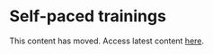 # Self-paced trainings

This content has moved. Access latest content [here](./self-paced-trainings/overview.md).


<!--To ensure we support at scale, anyone can access Self-paced trainings.


## Vision for DevSecOps with SHIP-HATS [15 min video]


<ifigure>
<iframe title="YouTubeVideoPlayer" src="https://www.youtube.com/embed/CeZs3nAK5gY?showinfo=0" height="615" width="860" frameborder="0" allow="accelerometer; autoplay; encrypted-media; gyroscope; picture-in-picture" allowfullscreen></iframe>
</ifigure>

## Importance of CI/CD? [14 min video]

<ifigure>
<iframe title="YouTubeVideoPlayer" src="https://www.youtube.com/embed/RlZCyexsJBc?t=260?showinfo=0" height="615" width="860" frameborder="0" allow="accelerometer; autoplay; encrypted-media; gyroscope; picture-in-picture" allowfullscreen></iframe>
</ifigure>

## DevSecOps

[DevSecOps](./self-paced-trainings/devsecops.md ':include')

# Non-Tech Path

[Non-Tech Path](./self-paced-trainings/non-tech-path.md ':include')

# Tech Path

[Tech Path](./self-paced-trainings/tech-path.md ':include')

-->







<!--
To ensure we support at scale, anyone can access Self-paced trainings. 

## Prerequisites


### Overview

- [Singapore Government Tech Stack](https://www.developer.tech.gov.sg/singapore-government-tech-stack/overview/index.html)
- [Vision for DevSecOps with SHIP-HATS](https://youtu.be/CeZs3nAK5gY)
- [Importance of CI/CD?](https://youtu.be/RlZCyexsJBc?t=260) 
- [DevSecOps policies](https://docs.developer.tech.gov.sg/docs/devsecops-playbook/)

### Know your tools

|Tools|Documentation learning resources|Video tutorials|
|---|---|---|
**GitLab**| [GitLab documentation](https://docs.gitlab.com/) | [Learn with GitLab Tutorials](https://docs.gitlab.com/ee/tutorials/)
**Jira**| [Jira documentation](https://www.atlassian.com/software/jira/guides/getting-started/overview) | [Learn with Jira Tutorials](https://www.youtube.com/watch?v=bvU1Plc31WQ)
**Confluence** |[Confluence documentation](https://www.atlassian.com/software/confluence/guides/get-started/confluence-overview) | [Learn with Confluence Tutorials](https://www.youtube.com/watch?v=EVgeukYoHZ4)
**Fortify on Demand**| [FOD documentation](https://sgp.fortify.com/Docs/en/index.htm)|[Learn with FOD Tutorials](https://www.youtube.com/watch?v=3pqc-vSr0Yo)
**Nexus IQ** |[Nexus IQ documentation](https://www.sonatype.com/nexus-iq-server)|[Learn with Nexus IQ Tutorials](https://www.youtube.com/watch?v=jYgZcs1TwQ8)
**SonarQube**| [SonarQube documentation](https://docs.sonarqube.org/latest/)|[Learn with SonarQube Tutorials](https://www.sonarqube.org/sonarqube-9-5/)


## DevSecOps Basic Quiz

Getting ready for SHIP-HATS 2.0? Take a short [DevSecOps Basic quiz](https://forms.office.com/pages/responsepage.aspx?id=2C5u0OVT90SBNoc86LqpOxwQKkSeUz5Anl_vW239zUZUNldQVlVIUEgwUTNMS0ZaMjc5WU0zMklQRyQlQCN0PWcu) to test your fundamentals. 

## Learning resources

### Webinar Series

For webinar series, refer to the [Learning events > Past events](https://docs.developer.tech.gov.sg/docs/ship-hats-getting-started/learning-events?id=past-events) section in this documentation. 

### Non Tech

|Level|Category|Courses|
|---|---|---|
100| Overview | [SHIP-HATS 2.0 Strategy & Updates](https://youtu.be/dRfI_zXgiHs) 
100| Overview|[Technical Architecture Video](https://youtu.be/aMARb5xd1qI) <br><br> [Technical Architecture Doc](architecture)|
100| Process|[Subscription for SHIP-HATS](subscription) 
100| Process | [Onboarding to SHIP-HATS](https://docs.developer.tech.gov.sg/docs/ship-hats-getting-started/onboard-to-ship-hats) |
100| Tools|[Using SHIP-HATS Portal](https://docs.developer.tech.gov.sg/docs/ship-hats-portal/)|
|100| Tools|[CI/CD Basics with GitLab](https://youtu.be/x0WZkNScbzs) | 
|100| Tools|[Developer Journey - Idea to Production](https://www.youtube.com/watch?v=4aGvMxRe9go)| 
100|Management|	GitLab as a PM Tool (Coming soon!)
100	|Management	|What are the [DORA metrics](https://cloud.google.com/blog/products/devops-sre/using-the-four-keys-to-measure-your-devops-performance)?
|100 |Management |[DevOps Metrics with GitLab](https://www.youtube.com/watch?v=Zh0uVUMyzLI)|
|200|Tools|[Understanding Templates](pipeline-templates) |
|200|Process|[Understanding Compliance Framework](https://youtu.be/jCCN_d0fCPM)|

### Tech Path

|Level|Category|Courses|
|---|---|---|
 100 |Overview| [Overview](https://youtu.be/dRfI_zXgiHs) <br><br> [Getting Started documentation](ship-hats-overview)
|100 | Overview| [Technical Architecture Video](https://youtu.be/aMARb5xd1qI) <br><br> [Technical Architecture Doc](architecture)
|100| Tools|[CI/CD Basics with GitLab](https://youtu.be/x0WZkNScbzs) | 
|100| Tools|[Developer Journey - Idea to Production](https://www.youtube.com/watch?v=4aGvMxRe9go) | 
100	|Tools|[Understand Pipeline Template Overview](pipeline-templates)<br><br> [Sample Pipeline](sample-pipeline)
|200 | Access| Access to SGTS: [TechPass for Developers](https://docs.developer.tech.gov.sg/docs/techpass-user-guide/) <br><br> Access to SGTS: [SEED for Developer Devices](https://docs.developer.tech.gov.sg/docs/security-suite-for-engineering-endpoint-devices/)
|200|Tools|[Review End to End Pipelines (For SHIP-HATS Users)](https://sgts.gitlab-dedicated.com/WOG/GVT/ship/ship-hats-templates) <br><br>Accessible after onboarding to SHIP-HATS 2.0.
|200|Tools|Review Modular Pipeline (For SHIP-HATS Users) (Coming soon!)
|200|Tools|[Apply Compliance Framework](https://sgts.gitlab-dedicated.com/WOG/ship-hats-compliance) <br><br> Accessible after onboarding to SHIP-HATS 2.0.



### Related topics
- [Developer Essentials for Public Sector](https://docs.developer.tech.gov.sg/docs/developer-essentials-for-public-sector/)

-->

<!--
The training journey has been divided into various sections and has been categorized into different levels based on different experience levels. The [Prerequisites](#prerequisites) section covers basic concepts that are required to understand the product. After you have familiarized yourself with basic concepts, take a [DevSecOps Basic Quiz](#devsecops-basic-quiz) to review your fundamentals. The [Learning Resources](#learning-resources) provides you various resources in the form of [Webinars](#webinar-series) has been divided into three sections to 

The Level 100 trainings cover introductory topics. In the first phase of training roll out, we will be focusing on this level. While the Level 200 trainings cover topics for practitioners who have hands-on experience of the introductory topics, the Level 300 trainings focus on topics for intermediate to expert practitioners.

To begin your learning journey, we recommend that you complete the [prerequisites](#prerequisites) section before you deep dive into the level-based [technical](#technical) and [non-technical](#non-technical) training resources.

![](./images/training-levels.png)

-->
<!--

## Vision



-->

<!--

## For Project Manager & Business Analysts

|Category|Topics|
|---|---|
|Prerequisites|- [Read the recommended best practices in the DevSecOps playbook](https://docs.developer.tech.gov.sg/docs/devsecops-playbook/)<br>- [Learn the CI/CD basics](https://docs.developer.tech.gov.sg/docs/devsecops-playbook/devsecops-playbook?id=elements-of-devsecops-continuous-integration-amp-continuous-delivery)|
|Products 101|- CI/CD with GitLab (Coming in September)
|Onboarding to SHIP-HATS|- Pricing & Subscription Overview (Coming in October)<br>- [Subscription Process](https://docs.developer.tech.gov.sg/docs/ship-hats-getting-started/subscription) 

## For Developers

|Category|Topics|
|---|---|
|Prerequisites|- [Read the recommended best practices in the DevSecOps playbook](https://docs.developer.tech.gov.sg/docs/devsecops-playbook/)<br>- [Learn the CI/CD basics](https://docs.developer.tech.gov.sg/docs/devsecops-playbook/devsecops-playbook?id=elements-of-devsecops-continuous-integration-amp-continuous-delivery)|
|Products 101|- CI/CD with GitLab (Coming in September)
|SHIP-HATS 101|- [Architecture Overview](https://docs.developer.tech.gov.sg/docs/ship-hats-getting-started/architecture)<br>- Tools Overview (coming soon)



### Pre-requisites

- [Read the recommended best practices in the DevSecOps playbook](https://docs.developer.tech.gov.sg/docs/devsecops-playbook/)
- [Learn the CI/CD basics]()


|Pre-requisites||
|---|---|
[DevSecOps](https://docs.developer.tech.gov.sg/docs/devsecops-playbook/) – read the recommended best practices in the playbook|Tech Doc
CI/CD basics|Self-learn


### Products 101
- CI/CD with GitLab [Coming in September]
    - Video Playlist
- Should we list tutorials of non GitLab tools??|


|Products 101||
|---|---|
CI/CD with GitLab [Coming in September]|Video Playlist
Should we list tutorials of non GitLab tools??|


### Onboarding SHIP-HATS

- [Pricing & Subscription Overview [Coming in October]]()
- [Subscription Process](subscription) 



|Onboarding SHIP-HATS||
|---|---|
Pricing & Subscription Overview [Coming in October]|Video
Subscription Process |Tech Doc


### SHIP-HATS 101

- [Project management using SHIP-HATS Portal]()


|SHIP-HATS 101||
|---|---|
Project management using SHIP-HATS Portal|Tech Doc

## For Developers

### Prerequisites

- [Read the recommended best practices in the DevSecOps playbook](https://docs.developer.tech.gov.sg/docs/devsecops-playbook/)
- [Learn the CI/CD basics]()

### Products 101

- CI/CD with GitLab [Coming in September]
    - Video Playlist
- Should we list tutorials of non GitLab tools??
 

### SHIP-HATS 101

- [Architecture Overview](architecture)
- [Templates Overview](templates)
- [Tools Overview]()

|Topic|Resources|
|---|---|
Architecture Overview | Tech Doc
Templates Overview |Tech Doc
Tools Overview|Tech Doc
-->